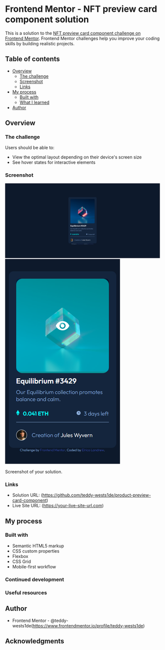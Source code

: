 # Frontend Mentor - NFT preview card component solution

This is a solution to the [NFT preview card component challenge on Frontend Mentor](https://www.frontendmentor.io/challenges/nft-preview-card-component-SbdUL_w0U). Frontend Mentor challenges help you improve your coding skills by building realistic projects. 

## Table of contents

- [Overview](#overview)
  - [The challenge](#the-challenge)
  - [Screenshot](#screenshot)
  - [Links](#links)
- [My process](#my-process)
  - [Built with](#built-with)
  - [What I learned](#what-i-learned)
- [Author](#author)

## Overview

### The challenge

Users should be able to:

- View the optimal layout depending on their device's screen size
- See hover states for interactive elements

### Screenshot

![](./images/screenshot-desktop.png)
![](./images/screenshot-mobile.PNG)

Screenshot of your solution.

### Links

- Solution URL: (https://github.com/teddy-wests1de/product-preview-card-component)
- Live Site URL: (https://your-live-site-url.com)

## My process


### Built with

- Semantic HTML5 markup
- CSS custom properties
- Flexbox
- CSS Grid
- Mobile-first workflow


### Continued development


### Useful resources

## Author

- Frontend Mentor - @teddy-wests1de(https://www.frontendmentor.io/profile/teddy-wests1de)


## Acknowledgments

